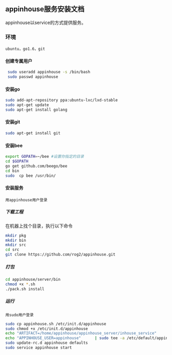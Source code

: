 ## appinhouse服务安装文档

appinhouse以service的方式提供服务。

### 环境

`ubuntu，go1.6，git`

#### 创建专属用户
```bash
 sudo useradd appinhouse -s /bin/bash
 sudo passwd appinhouse
 ```
#### 安装go
```bash
sudo add-apt-repository ppa:ubuntu-lxc/lxd-stable
sudo apt-get update
sudo apt-get install golang
```
#### 安装git

```bash
sudo apt-get install git
```

#### 安装bee

```bash
export GOPATH=~/bee #设置你指定的目录
cd $GOPATH
go get github.com/beego/bee
cd bin
sudo  cp bee /usr/bin/
```

#### 安装服务

`用appinhouse用户登录`

##### 下载工程

在机器上找个目录，执行以下命令

```bash
mkdir pkg
mkdir bin
mkdir src
cd src
git clone https://github.com/rog2/appinhouse.git
```
##### 打包

```bash
cd appinhouse/server/bin
chmod +x *.sh
./pack.sh install 
```

##### 运行

`用sudo用户登录`

```bash
sudo cp appinhouse.sh /etc/init.d/appinhouse
sudo chmod +x /etc/init.d/appinhouse
echo "ARTIFACT=/home/appinhouse/appinhouse_server/inhouse_service"       | sudo tee -a /etc/default/appinhouse
echo "APPINHOUSE_USER=appinhouse"      | sudo tee -a /etc/default/appinhouse
sudo update-rc.d appinhouse defaults
sudo service appinhouse start
```

